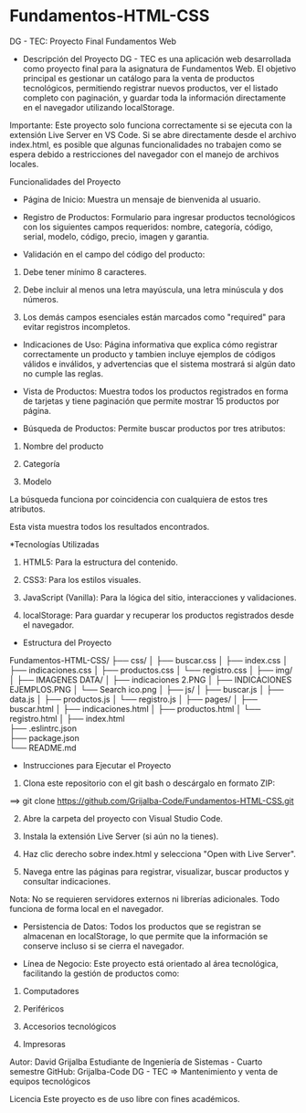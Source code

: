 # Fundamentos-HTML-CSS
DG - TEC: Proyecto Final Fundamentos Web

- Descripción del Proyecto
DG - TEC es una aplicación web desarrollada como proyecto final para la asignatura de Fundamentos Web. El objetivo principal es gestionar un catálogo para la venta de productos tecnológicos, permitiendo registrar nuevos productos, ver el listado completo con paginación, y guardar toda la información directamente en el navegador utilizando localStorage.

Importante: Este proyecto solo funciona correctamente si se ejecuta con la extensión Live Server en VS Code. Si se abre directamente desde el archivo index.html, es posible que algunas funcionalidades no trabajen como se espera debido a restricciones del navegador con el manejo de archivos locales.

Funcionalidades del Proyecto
- Página de Inicio: Muestra un mensaje de bienvenida al usuario.

- Registro de Productos: Formulario para ingresar productos tecnológicos con los siguientes campos requeridos: nombre, categoría, código, serial, modelo, código, precio, imagen y garantia.

- Validación en el campo del código del producto:

1. Debe tener mínimo 8 caracteres.

2. Debe incluir al menos una letra mayúscula, una letra minúscula y dos números.

3. Los demás campos esenciales están marcados como "required" para evitar registros incompletos.

- Indicaciones de Uso: Página informativa que explica cómo registrar correctamente un producto y tambien incluye ejemplos de códigos válidos e inválidos, y advertencias que el sistema mostrará si algún dato no cumple las reglas.

- Vista de Productos: Muestra todos los productos registrados en forma de tarjetas y tiene paginación que permite mostrar 15 productos por página.

- Búsqueda de Productos: Permite buscar productos por tres atributos:

1. Nombre del producto

2. Categoría

3. Modelo

La búsqueda funciona por coincidencia con cualquiera de estos tres atributos.

Esta vista muestra todos los resultados encontrados.

*Tecnologías Utilizadas

1. HTML5: Para la estructura del contenido.

2. CSS3: Para los estilos visuales.

3. JavaScript (Vanilla): Para la lógica del sitio, interacciones y validaciones.

4. localStorage: Para guardar y recuperar los productos registrados desde el navegador.

- Estructura del Proyecto

Fundamentos-HTML-CSS/
├── css/
│   ├── buscar.css
│   ├── index.css
│   ├── indicaciones.css
│   ├── productos.css
│   └── registro.css
│
├── img/
│   ├── IMAGENES DATA/
│   ├── indicaciones 2.PNG
│   ├── INDICACIONES EJEMPLOS.PNG
│   └── Search ico.png
│
├── js/
│   ├── buscar.js
│   ├── data.js
│   ├── productos.js
│   └── registro.js
│
├── pages/
│   ├── buscar.html
│   ├── indicaciones.html
│   ├── productos.html
│   └── registro.html
│
├── index.html               
├── .eslintrc.json           
├── package.json             
└── README.md


- Instrucciones para Ejecutar el Proyecto

1. Clona este repositorio con el git bash o descárgalo en formato ZIP:

==> git clone https://github.com/Grijalba-Code/Fundamentos-HTML-CSS.git

2. Abre la carpeta del proyecto con Visual Studio Code.

3. Instala la extensión Live Server (si aún no la tienes).

4. Haz clic derecho sobre index.html y selecciona "Open with Live Server".

5. Navega entre las páginas para registrar, visualizar, buscar productos y consultar indicaciones.

Nota: No se requieren servidores externos ni librerías adicionales. Todo funciona de forma local en el navegador.

- Persistencia de Datos: Todos los productos que se registran se almacenan en localStorage, lo que permite que la información se conserve incluso si se cierra el navegador.

- Línea de Negocio: Este proyecto está orientado al área tecnológica, facilitando la gestión de productos como:

1. Computadores

2. Periféricos

3. Accesorios tecnológicos

4. Impresoras


Autor:
David Grijalba
Estudiante de Ingeniería de Sistemas - Cuarto semestre
GitHub: Grijalba-Code
DG - TEC => Mantenimiento y venta de equipos tecnológicos

Licencia
Este proyecto es de uso libre con fines académicos.
